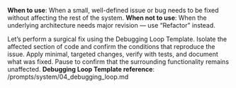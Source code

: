 **When to use**: When a small, well-defined issue or bug needs to be fixed without affecting the rest of the system.
**When not to use**: When the underlying architecture needs major revision — use “Refactor” instead.

Let’s perform a surgical fix using the Debugging Loop Template.
Isolate the affected section of code and confirm the conditions that reproduce the issue.
Apply minimal, targeted changes, verify with tests, and document what was fixed.
Pause to confirm that the surrounding functionality remains unaffected.
**Debugging Loop Template reference**: /prompts/system/04_debugging_loop.md
